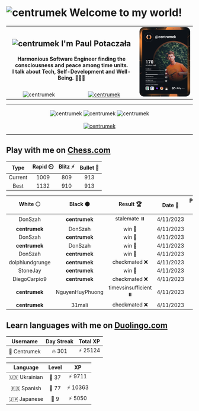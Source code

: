 <h1>
  <img
    src="https://emojis.slackmojis.com/emojis/images/1531849430/4246/blob-sunglasses.gif"
    width="30"
    alt="centrumek"
  />
  Welcome to my world!
</h1>

<table>
  <tbody>
    <tr>
      <td align="center" width="70%" colspan="2">
        <h2>
          <img
            src="https://raw.githubusercontent.com/MartinHeinz/MartinHeinz/master/wave.gif"
            width="30px"
            alt="centrumek"
          />
          I'm Paul Potaczała
        </h2>
        <h4>
          Harmonious Software Engineer finding the consciousness and peace among time units.
          <br/>
          I talk about Tech, Self-Development and Well-Being. 🌿🧘🚀
        </h4>
      </td>
      <td width="30%" rowspan="2">
        <a href="https://app.daily.dev/centrumek">
          <img
            src="./devcard.svg"
            alt="centrumek"
          />
        </a>
      </td>
    </tr>
    <tr align="center">
      <td>
        <img
          src="https://komarev.com/ghpvc/?username=centrumek&label=visitors&color=0e75b6&style=flat"
          alt="centrumek"
        >
      </td>
      <td>
        <a href="https://stackoverflow.com/users/14496012/centrumek">
          <img
            src="https://stackoverflow.com/users/flair/14496012.png?theme=dark"
            alt="centrumek"
          >
        </a>
      </td>
    </tr>
  </tbody>
</table>

---
<div align="center">
  <img 
    src="https://github-readme-stats.vercel.app/api?username=centrumek&show_icons=true&count_private=true&theme=dark&hide_border=true&hide=issues,contribs&bg_color=00000000"
    alt="centrumek"
  />
  <img
    src="https://github-readme-stats.vercel.app/api/top-langs/?username=centrumek&layout=compact&hide_border=true&theme=dark&bg_color=00000000&langs_count=6&exclude_repo=air-statistic-app"
    alt="centrumek"
  />
  <img 
    src="https://github-readme-streak-stats.herokuapp.com?user=centrumek&theme=dark&hide_border=true&background=FFFFFF00"
    alt="centrumek"
  />
  <br/>
  <br/>
  <a href="https://www.buymeacoffee.com/centrumek">
    <img
      src="https://cdn.buymeacoffee.com/buttons/v2/default-orange.png"
      height="50"
      width="210"
      alt="centrumek"
    />
  </a>
</div>

---

## Play with me on [Chess.com](https://www.chess.com/member/centrumek)

<div align="center">
<!--START_SECTION:chessStats-->
<!-- Automatically generated with https://github.com/Balastrong/chess-stats-action -->

| Type | Rapid ⏲️ | Blitz ⚡ | Bullet 🔫 |
|:---:|:---:|:---:|:---:|
| Current | 1009 | 809 | 913 |
| Best | 1132 | 910 | 913 |

| White ⚪ | Black ⚫ | Result 🏆 | Date 📅 | Position 🗺️ | Type 🕕 |
|:---:|:---:|:---:|:---:|:---:|:---:|
| DonSzah | **centrumek** | stalemate ⏸️ | 4/11/2023 | <a href="http://www.ee.unb.ca/cgi-bin/tervo/fen.pl?select=3Q4/kp3R2/4N3/3p4/3P4/P1K5/P1P1B3/1R6 b - -">Link</a> | Blitz |
| **centrumek** | DonSzah | win 🥇 | 4/11/2023 | <a href="http://www.ee.unb.ca/cgi-bin/tervo/fen.pl?select=q2k2nr/p3bNpp/3p4/4p3/8/1P2P3/PB1P1PPP/R2QK2R b KQ -">Link</a> | Blitz |
| DonSzah | **centrumek** | win 🥇 | 4/11/2023 | <a href="http://www.ee.unb.ca/cgi-bin/tervo/fen.pl?select=1k1r4/p7/1p2R3/1B4p1/5b2/2P1p2P/PPK3P1/8 w - -">Link</a> | Blitz |
| **centrumek** | DonSzah | win 🥇 | 4/11/2023 | <a href="http://www.ee.unb.ca/cgi-bin/tervo/fen.pl?select=8/p6R/6p1/7k/5K2/8/r7/8 b - -">Link</a> | Blitz |
| DonSzah | **centrumek** | win 🥇 | 4/11/2023 | <a href="http://www.ee.unb.ca/cgi-bin/tervo/fen.pl?select=3r4/p7/1kp2p2/1p1p3p/5P2/1PP1n2P/P6K/8 w - -">Link</a> | Rapid |
| dolphlundgrunge | **centrumek** | checkmated ❌ | 4/11/2023 | <a href="http://www.ee.unb.ca/cgi-bin/tervo/fen.pl?select=8/2B5/p7/k6p/1RP5/5P2/2r3PP/1R4K1 b - -">Link</a> | Blitz |
| StoneJay | **centrumek** | win 🥇 | 4/11/2023 | <a href="http://www.ee.unb.ca/cgi-bin/tervo/fen.pl?select=2k1K2r/2P1R3/8/4P3/8/8/8/8 w - -">Link</a> | Blitz |
| DiegoCarpio9 | **centrumek** | checkmated ❌ | 4/11/2023 | <a href="http://www.ee.unb.ca/cgi-bin/tervo/fen.pl?select=r1bq2kr/p2pnQ1p/1p6/6BB/4P3/7P/PP3PP1/R3K2R b KQ -">Link</a> | Blitz |
| **centrumek** | NguyenHuyPhuong | timevsinsufficient ⏸️ | 4/11/2023 | <a href="http://www.ee.unb.ca/cgi-bin/tervo/fen.pl?select=8/8/7p/8/4ppk1/8/4K3/8 b - -">Link</a> | Blitz |
| **centrumek** | 31mali | checkmated ❌ | 4/11/2023 | <a href="http://www.ee.unb.ca/cgi-bin/tervo/fen.pl?select=r4rk1/pb3ppp/2p1pn2/3p4/1P6/P1N1PPb1/2PBBKPq/R2Q1R2 w - -">Link</a> | Blitz |

<!--END_SECTION:chessStats-->
</div>

## Learn languages with me on [Duolingo.com](https://www.duolingo.com/profile/Centrumek)

<div align="center">
<!--START_SECTION:duolingoStats-->
<!-- Automatically generated with https://github.com/centrumek/duolingo-readme-stats-->

| Username | Day Streak | Total XP |
|:---:|:---:|:---:|
| 👤 Centrumek | 🔥 301 | ⚡ 25124 |

| Language | Level | XP |
|:---:|:---:|:---:|
| 🇺🇦 Ukrainian | 👑 37 | ⚡ 9711 |
| 🇪🇸 Spanish | 👑 77 | ⚡ 10363 |
| 🇯🇵 Japanese | 👑 9 | ⚡ 5050 |

<!--END_SECTION:duolingoStats-->
</div>
<!--
**centrumek/centrumek** is a ✨ _special_ ✨ repository because its `README.md` (this file) appears on your GitHub profile.

Here are some ideas to get you started:

- 🔭 I’m currently working on ...
- 🌱 I’m currently learning ...
- 👯 I’m looking to collaborate on ...
- 🤔 I’m looking for help with ...
- 💬 Ask me about ...
- 📫 How to reach me: ...
- 😄 Pronouns: ...
- ⚡ Fun fact: ...
-->
